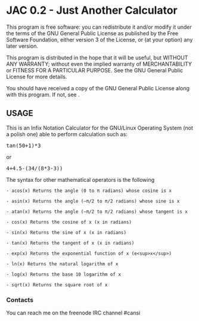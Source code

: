 <h1>JAC 0.2 - Just Another Calculator</h1>

<p>This program is free software: you can redistribute it and/or modify
it under the terms of the GNU General Public License as published by
the Free Software Foundation, either version 3 of the License, or
(at your option) any later version.</p>

<p>This program is distributed in the hope that it will be useful,
but WITHOUT ANY WARRANTY; without even the implied warranty of
MERCHANTABILITY or FITNESS FOR A PARTICULAR PURPOSE.  See the
GNU General Public License for more details.</p>

<p>You should have received a copy of the GNU General Public License
along with this program. If not, see <https://www.gnu.org/licenses/>.</p>

<h2>USAGE</h2>

<p>This is an Infix Notation Calculator for the GNU/Linux Operating System (not a polish one) able to perform calculation such as:</p>

<pre>tan(50+1)*3</pre>

<p>or</p>

<pre>4+4.5-(34/(8*3-3))</pre>

<p>The syntax for other mathematical operators is the following</p>

	- acos(x) Returns the angle (0 to π radians) whose cosine is x

	- asin(x) Returns the angle (—π/2 to π/2 radians) whose sine is x

	- atan(x) Returns the angle (−π/2 to π/2 radians) whose tangent is x

	- cos(x) Returns the cosine of x (x in radians)

	- sin(x) Returns the sine of x (x in radians)

	- tan(x) Returns the tangent of x (x in radians)

	- exp(x) Returns the exponential function of x (e<sup>x</sup>)

	- ln(x) Returns the natural logarithm of x

	- log(x) Returns the base 10 logarithm of x

	- sqrt(x) Returns the square root of x

<h3>Contacts</h3>

<p>You can reach me on the freenode IRC channel #cansi</p>
